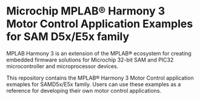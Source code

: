 # Microchip MPLAB® Harmony 3 Motor Control Application Examples for SAM D5x/E5x family

MPLAB Harmony 3 is an extension of the MPLAB® ecosystem for creating
embedded firmware solutions for Microchip 32-bit SAM and PIC32 microcontroller
and microprocessor devices.  

This repository contains the MPLAB® Harmony 3 Motor Control application exmaples for SAMD5x/E5x family. Users can use these examples as a reference for
developing their own motor control applications. 
